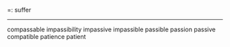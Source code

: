 =: suffer

---
compassable
impassibility
impassive
impassible
passible
passion
passive
compatible
patience
patient